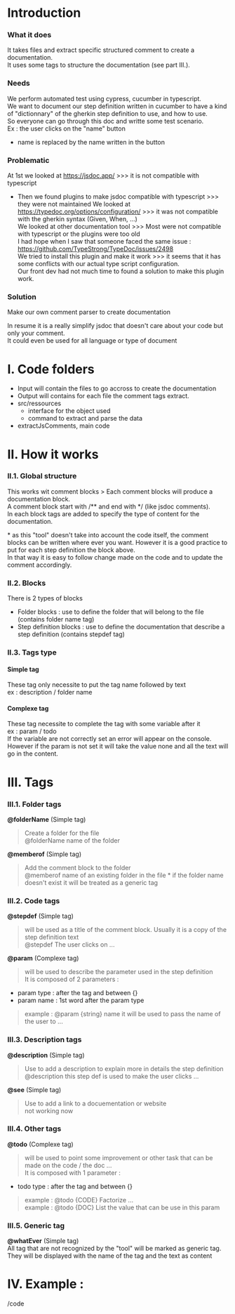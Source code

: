 # Introduction
### What it does  
It takes files and extract specific structured comment to create a documentation.<br />
It uses some tags to structure the documentation (see part III.).

### Needs
We perform automated test using cypress, cucumber in typescript.<br />
We want to document our step definition written in cucumber to have a kind of "dictionnary" of the gherkin step definition to use, and how to use.<br />
So everyone can go through this doc and writte some test scenario.<br />
Ex : the user clicks on the "name" button 
* name is replaced by the name written in the button

### Problematic
At 1st we looked at https://jsdoc.app/  >>> it is not compatible with typescript
* Then we found plugins to make jsdoc compatible with typescript >>> they were not maintained
We looked at https://typedoc.org/options/configuration/ >>> it was not compatible with the gherkin syntax (Given, When, ...)<br />
We looked at other documentation tool >>> Most were not compatible with typescript or the plugins were too old<br />
I had hope when I saw that someone faced the same issue : https://github.com/TypeStrong/TypeDoc/issues/2498<br />
We tried to install this plugin and make it work >>> it seems that it has some conflicts with our actual type script configuration.<br />
Our front dev had not much time to found a solution to make this plugin work.<br />

### Solution
Make our own comment parser to create documentation

In resume it is a really simplify jsdoc that doesn't care about your code but only your comment.<br />
It could even be used for all language or type of document


# I. Code folders
* Input will contain the files to go accross to create the documentation
* Output will contains for each file the comment tags extract.
* src/ressources
  * interface for the object used
  * command to extract and parse the data
* extractJsComments, main code

# II. How it works
### II.1. Global structure
This works wit comment blocks > Each comment blocks will produce a documentation block.<br />
A comment block start with /** and end with */ (like jsdoc comments).<br />
In each block tags are added to specify the type of content for the documentation.<br />

\* as this "tool" doesn't take into account the code itself, the comment blocks can be written where ever you want. However it is a good practice to put for each step definition the block above.<br />
In that way it is easy to follow change made on the code and to update the comment accordingly.

### II.2. Blocks
There is 2 types of blocks 
* Folder blocks : use to define the folder that will belong to the file (contains folder name tag)
* Step definition blocks : use to define the documentation that describe a step definition (contains stepdef tag)


### II.3. Tags type
#### Simple tag
These tag only necessite to put the tag name followed by text <br />
ex : description / folder name 

#### Complexe tag
These tag necessite to complete the tag with some variable after it<br />
ex : param / todo<br />
If the variable are not correctly set an error will appear on the console. However if the param is not set it will take the value none and all the text will go in the content.<br />

# III. Tags
### III.1. Folder tags
**@folderName** (Simple tag)
> Create a folder for the file<br /> 
> @folderName name of the folder 

**@memberof** (Simple tag)
> Add the comment block to the folder <br /> 
> @memberof name of an existing folder in the file
\* if the folder name doesn't exist it will be treated as a generic tag 

### III.2. Code tags
**@stepdef** (Simple tag)
> will be used as a title of the comment block. Usually it is a copy of the step definition text<br /> 
> @stepdef The user clicks on ... 

**@param** (Complexe tag)
> will be used to describe the parameter used in the step definition <br />
> It is composed of 2 parameters :

* param type : after the tag and between {}
* param name : 1st word after the param type

> example : @param {string} name it will be used to pass the name of the user to ...


### III.3. Description tags
**@description** (Simple tag)
> Use to add a description to explain more in details the step definition<br /> 
> @description this step def is used to make the user clicks ...

**@see** (Simple tag)
> Use to add a link to a docuementation or website<br /> 
> not working now

### III.4. Other tags
**@todo** (Complexe tag)
> will be used to point some improvement or other task that can be made on the code / the doc ...<br />
> It is composed with 1 parameter :

* todo type : after the tag and between {}

> example : @todo {CODE} Factorize ...<br />
> example : @todo {DOC} List the value that can be use in this param

### III.5. Generic tag 
**@whatEver** (Simple tag)<br />
All tag that are not recognized by the "tool" will be marked as generic tag.<br />
They will be displayed with the name of the tag and the text as content


# IV. Example : 
/code







